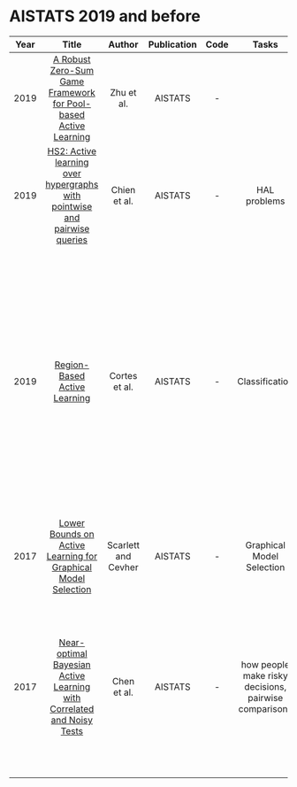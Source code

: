 # AISTATS 2019 and before

| Year |                                                       Title                                                       |   Author    | Publication | Code | Tasks | Notes | Datasets| Notions |
|:----:|:-----------------------------------------------------------------------------------------------------------------:|:-----------:|:-----------:|:----:|:----:|:-----:|:-----:|:-----:|
| 2019 |       [A Robust Zero-Sum Game Framework for Pool-based Active Learning](https://proceedings.mlr.press/v89/zhu19a.html)       |     Zhu et al.      |   AISTATS   |  -   |     |   `distributationally`, `Classifier`, `None`, `Tra`, `Hard`   |  inefficiency, sampling bias, and sensitivity to imbalanced data distribu- tion.     |      |
| 2019 | [HS2: Active learning over hypergraphs with pointwise and pairwise queries](https://proceedings.mlr.press/v89/chien19a.html) |    Chien et al.     |   AISTATS   |  -   |   HAL problems   |   `pointwise queries`, `Hypergraph`, `None`, `Tra`, `Hard`    |  Hopkins 155 dataset     |       |
| 2019 |                       [Region-Based Active Learning](https://proceedings.mlr.press/v89/cortes19a.html)                       |    Cortes et al.    |   AISTATS   |  -   |  Classification    |   `region-based AL`, `DNNs`, `None`, `Tra`, `Hard`    |   UCI:magic04, nomao, shuttle, a9a, ijcnn1, codrna, skin, covtype.    |  We give a detailed theoretical analysis of ORIWAL, including gen- eralization error guarantees and bounds on the number of points labeled, in terms of both the hypothesis set used in each region and the prob- ability mass of that region.     |
| 2017 |     [Lower Bounds on Active Learning for Graphical Model Selection](https://proceedings.mlr.press/v54/scarlett17a.html)      | Scarlett and Cevher |   AISTATS   |  -   |  Graphical Model Selection    |   `mutual information`, `Graphical Model`, `None`, `Tra`, `Hard`    |    None   |       |
| 2017 |   [Near-optimal Bayesian Active Learning with Correlated and Noisy Tests](https://proceedings.mlr.press/v54/chen17b.html)    |     Chen et al.     |   AISTATS   |  -   |   how people make risky decisions,  pairwise comparisons   | `maximizes the gain in a surrogate objective`, `BNNs`, `None`, `Tra`, `hard`      | MovieLens 100k dataset       |   Our analysis relies on an information-theoretic auxiliary function to track the progress of ECED, and utilizes adaptive submodular- ity to attain the near-optimal bound.     |
